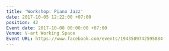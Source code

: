 ```yaml
---
title: 'Workshop: Piano Jazz'
date: 2017-10-05 12:22:00 +07:00
position: 42
Event date: 2017-10-08 00:00:00 +07:00
Venue: V-art Working Space
Event URL: https://www.facebook.com/events/1943589742595884
---
```


